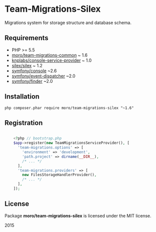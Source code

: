 Team-Migrations-Silex
=====================

Migrations system for storage structure and database schema.

## Requirements
- PHP >= 5.5
- [moro/team-migrations-common](https://github.com/Moro4125/team-migrations-common) ~ 1.6
- [knplabs/console-service-provider](https://github.com/KnpLabs/ConsoleServiceProvider) ~ 1.0
- [silex/silex](https://github.com/silexphp/Silex) ~ 1.2
- [symfony/console](https://github.com/symfony/Console) ~2.6
- [symfony/event-dispatcher](https://github.com/symfony/EventDispatcher) ~2.0
- [symfony/finder](https://github.com/symfony/Finder) ~2.0

## Installation
    php composer.phar require moro/team-migrations-silex "~1.6"

## Registration
``` php

    <?php // bootstrap.php
    $app->register(new TeamMigrationsServiceProvider(), [
      'team-migrations.options' => [
        'environment' => 'development',
        'path.project' => dirname(__DIR__),
        /* ... */
      ],
      'team-migrations.providers' => [
        new FilesStorageHandlerProvider(),
        /* ... */
      ],
    ]);

```

## License
Package __moro/team-migrations-silex__ is licensed under the MIT license.

2015